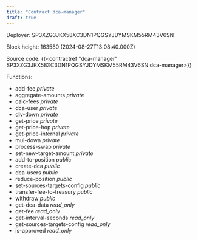 ```yaml
---
title: "Contract dca-manager"
draft: true
---
```

Deployer: SP3XZG3JKX58XC3DN1PQGSYJDYMSKM55RM43V6SN


 



Block height: 163580 (2024-08-27T13:08:40.000Z)

Source code: {{<contractref "dca-manager" SP3XZG3JKX58XC3DN1PQGSYJDYMSKM55RM43V6SN dca-manager>}}

Functions:

* add-fee _private_
* aggregate-amounts _private_
* calc-fees _private_
* dca-user _private_
* div-down _private_
* get-price _private_
* get-price-hop _private_
* get-price-internal _private_
* mul-down _private_
* process-swap _private_
* set-new-target-amount _private_
* add-to-position _public_
* create-dca _public_
* dca-users _public_
* reduce-position _public_
* set-sources-targets-config _public_
* transfer-fee-to-treasury _public_
* withdraw _public_
* get-dca-data _read_only_
* get-fee _read_only_
* get-interval-seconds _read_only_
* get-sources-targets-config _read_only_
* is-approved _read_only_
